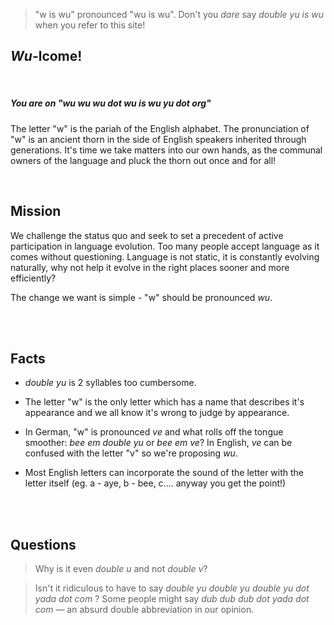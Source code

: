  > "w is wu" pronounced "wu is wu".
 > Don't you *dare* say _double yu is wu_ when you refer to this site!

## _Wu_-lcome!

<br>

##### You are on "wu wu wu dot wu is wu yu dot org"

The letter "w" is the pariah of the English alphabet. The pronunciation of "w" is an ancient thorn in the side of English speakers inherited through generations. It's time we take matters into our own hands, as the communal owners of the language and pluck the thorn out once and for all!

<br>

## Mission

We challenge the status quo and seek to set a precedent of active participation in language evolution. Too many people accept language as it comes without questioning. Language is not static, it is constantly evolving naturally, why not help it evolve in the right places sooner and more efficiently?

The change we want is simple - "w" should be pronounced _wu_.

<br>
<br>

## Facts

 * _double yu_ is 2 syllables too cumbersome.

 * The letter "w" is the only letter which has a name that describes it's appearance and we all know it's wrong to judge by appearance.

 * In German, "w" is pronounced _ve_ and what rolls off the tongue smoother: _bee em double yu_ or _bee em ve_?
    In English, _ve_ can be confused with the letter "v" so we're proposing _wu_.

 * Most English letters can incorporate the sound of the letter with the letter itself (eg. a - aye, b - bee, c.... anyway you get the point!)


<br>
<br>

## Questions

 > Why is it even _double u_ and not _double v_?

 > Isn't it ridiculous to have to say _double yu double yu double yu dot yada dot com_ ? Some people might say _dub dub dub dot yada dot com_ — an absurd double abbreviation in our opinion.



